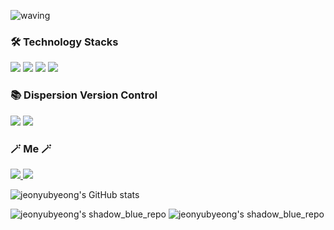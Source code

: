 ![waving](https://capsule-render.vercel.app/api?type=waving&height=200&text=Welcome%20to%20Yubyeong's%20Github👋&fontSize=40&fontAlign=60&fontAlignY=40&color=gradient)

<h3 align="left">🛠 Technology Stacks</h3>

<p align="left">
<img src="https://img.shields.io/badge/html5-E34F26?style=for-the-badge&logo=html5&logoColor=white">
<img src="https://img.shields.io/badge/css-1572B6?style=for-the-badge&logo=css3&logoColor=white">
<img src="https://img.shields.io/badge/javascript-F7DF1E?style=for-the-badge&logo=javascript&logoColor=black">
<img src="https://img.shields.io/badge/python-3776AB?style=for-the-badge&logo=python&logoColor=white">
</p>

<h3 align="left">📚 Dispersion Version Control </h3>

<p align="left">
<img src="https://img.shields.io/badge/git-F05032?style=for-the-badge&logo=git&logoColor=white">
<img src="https://img.shields.io/badge/github-181717?style=for-the-badge&logo=github&logoColor=white">
</p>

<h3 align="left"> 🪄 Me 🪄 </h3>

<a href="https://yubyeong.tistory.com/" target="_blank">
  <img src="https://img.shields.io/badge/tistory-orange?style=for-the-badge&logo=tistory&logoColor=white">
</a>
<a href=https://www.instagram.com/u_byeong/" target="_blank">
  <img src="https://img.shields.io/badge/instagram-E4405F?style=for-the-badge&logo=instagram&logoColor=white">
</a>

![jeonyubyeong's GitHub stats](https://github-readme-stats.vercel.app/api?username=jeonyubyeong&theme=shadow_green&show_icons=true)

![jeonyubyeong's shadow_blue_repo](https://github-readme-stats.vercel.app/api/pin/?username=jeonyubyeong&repo=clerk&cache_seconds=86400&theme=shadow_blue)
![jeonyubyeong's shadow_blue_repo](https://github-readme-stats.vercel.app/api/pin/?username=jeonyubyeong&repo=project1&cache_seconds=86400&theme=shadow_blue)
